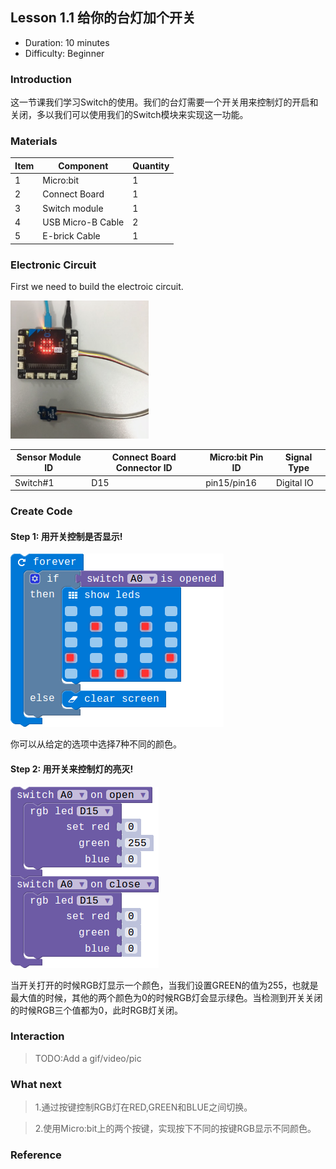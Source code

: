 ## Lesson 1.1 给你的台灯加个开关

- Duration: 10 minutes
- Difficulty: Beginner

### Introduction

这一节课我们学习Switch的使用。我们的台灯需要一个开关用来控制灯的开启和关闭，多以我们可以使用我们的Switch模块来实现这一功能。

### Materials

| Item |     Component     | Quantity |
|------|-------------------|----------|
|    1 | Micro:bit         |        1 |
|    2 | Connect Board     |        1 |
|    3 | Switch module    |        1 |
|    4 | USB Micro-B Cable |        2 |
|    5 | E-brick Cable     |        1 |

### Electronic Circuit

First we need to build the electroic circuit.

![dfsd](./image/lesson01-switch/electronic_circuit.png)

| Sensor Module ID | Connect Board Connector ID | Micro:bit Pin ID | Signal Type |
|------------------|----------------------------|------------------|-------------|
| Switch#1        | D15                         | pin15/pin16             | Digital IO  |

### Create Code

#### Step 1: 用开关控制是否显示!

![dfsd](./image/lesson04-Switch/control-face.png)

你可以从给定的选项中选择7种不同的颜色。

#### Step 2: 用开关来控制灯的亮灭!

![dfsd](./image/lesson04-Switch/on-switch-change.png)

当开关打开的时候RGB灯显示一个颜色，当我们设置GREEN的值为255，也就是最大值的时候，其他的两个颜色为0的时候RGB灯会显示绿色。当检测到开关关闭的时候RGB三个值都为0，此时RGB灯关闭。

### Interaction

> TODO:Add a gif/video/pic

### What next

> 1.通过按键控制RGB灯在RED,GREEN和BLUE之间切换。

> 2.使用Micro:bit上的两个按键，实现按下不同的按键RGB显示不同颜色。

### Reference


